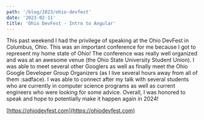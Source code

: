 ```yaml
---
path: '/blog/2023/ohio-devfest'
date: '2023-02-11'
title: 'Ohio DevFest - Intro to Angular'
---
```


This past weekend I had the privilege of speaking at the Ohio DevFest in Columbus, Ohio. This was an important conference for me because I got to represent my home state of Ohio! The conference was really well organized and was at an awesome venue (the Ohio State University Student Union). I was able to meet several other Googlers as well as finally meet the Ohio Google Developer Group Organizers (as I live several hours away from all of them :sadface). I was able to connect after my talk with several students who are currently in computer science programs as well as current engineers who were looking for some advice. Overall, I was honored to speak and hope to potentially make it happen again in 2024!

[https://ohiodevfest.com](https://ohiodevfest.com)
